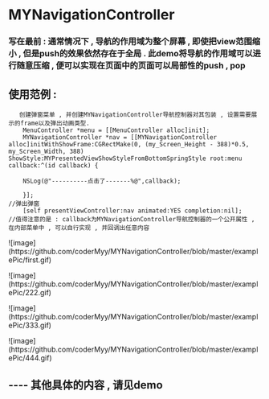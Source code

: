 # MYNavigationController
### 写在最前 : 通常情况下 , 导航的作用域为整个屏幕 , 即使把view范围缩小 , 但是push的效果依然存在于全局 . 此demo将导航的作用域可以进行随意压缩 , 便可以实现在页面中的页面可以局部性的push , pop 

## 使用范例 : 
```
   创建弹窗菜单 , 并创建MYNavigationController导航控制器对其包装 , 设置需要展示的frame以及弹出动画类型.
    MenuController *menu = [[MenuController alloc]init];
    MYNavigationController *nav = [[MYNavigationController alloc]initWithShowFrame:CGRectMake(0, (my_Screen_Height - 388)*0.5, my_Screen_Width, 388) ShowStyle:MYPresentedViewShowStyleFromBottomSpringStyle root:menu callback:^(id callback) {

    NSLog(@"----------点击了-------%@",callback);

    }];
//弹出弹窗
    [self presentViewController:nav animated:YES completion:nil];
//值得注意的是 : callback为MYNavigationController导航控制器的一个公开属性 , 在内部菜单中 , 可以自行实现 , 并回调出任意内容

```
</p>
![image](https://github.com/coderMyy/MYNavigationController/blob/master/examplePic/first.gif)
</p>
![image](https://github.com/coderMyy/MYNavigationController/blob/master/examplePic/222.gif)
</p>
![image](https://github.com/coderMyy/MYNavigationController/blob/master/examplePic/333.gif)
</p>
![image](https://github.com/coderMyy/MYNavigationController/blob/master/examplePic/444.gif)

## ---- 其他具体的内容 , 请见demo 
